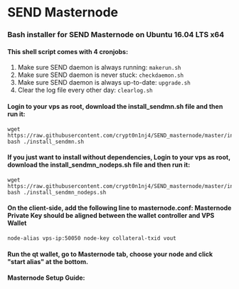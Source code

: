 # SEND Masternode
### Bash installer for SEND Masternode on Ubuntu 16.04 LTS x64

#### This shell script comes with 4 cronjobs: 
1. Make sure SEND daemon is always running: `makerun.sh`
2. Make sure SEND daemon is never stuck: `checkdaemon.sh`
3. Make sure SEND daemon is always up-to-date: `upgrade.sh`
4. Clear the log file every other day: `clearlog.sh`

#### Login to your vps as root, download the install_sendmn.sh file and then run it:
```
wget https://raw.githubusercontent.com/crypt0n1nj4/SEND_masternode/master/install_sendmn.sh
bash ./install_sendmn.sh
```

#### If you just want to install without dependencies, Login to your vps as root, download the install_sendmn_nodeps.sh file and then run it:
```
wget https://raw.githubusercontent.com/crypt0n1nj4/SEND_masternode/master/install_sendmn_nodeps.sh
bash ./install_sendmn_nodeps.sh
```


#### On the client-side, add the following line to masternode.conf: Masternode Private Key should be aligned between the wallet controller and VPS Wallet
```
node-alias vps-ip:50050	node-key collateral-txid vout
```

#### Run the qt wallet, go to Masternode tab, choose your node and click "start alias" at the bottom.

#### Masternode Setup Guide:
```

```
